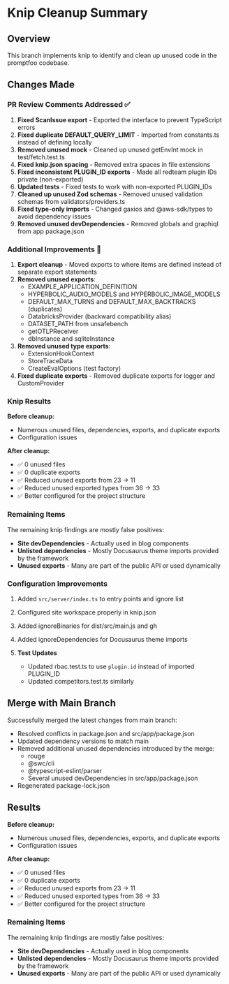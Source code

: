 # Knip Cleanup Summary

## Overview

This branch implements knip to identify and clean up unused code in the promptfoo codebase.

## Changes Made

### PR Review Comments Addressed ✅

1. **Fixed ScanIssue export** - Exported the interface to prevent TypeScript errors
2. **Fixed duplicate DEFAULT_QUERY_LIMIT** - Imported from constants.ts instead of defining locally
3. **Removed unused mock** - Cleaned up unused getEnvInt mock in test/fetch.test.ts
4. **Fixed knip.json spacing** - Removed extra spaces in file extensions
5. **Fixed inconsistent PLUGIN_ID exports** - Made all redteam plugin IDs private (non-exported)
6. **Updated tests** - Fixed tests to work with non-exported PLUGIN_IDs
7. **Cleaned up unused Zod schemas** - Removed unused validation schemas from validators/providers.ts
8. **Fixed type-only imports** - Changed gaxios and @aws-sdk/types to avoid dependency issues
9. **Removed unused devDependencies** - Removed globals and graphiql from app package.json

### Additional Improvements 🔧

1. **Export cleanup** - Moved exports to where items are defined instead of separate export statements
2. **Removed unused exports**:
   - EXAMPLE_APPLICATION_DEFINITION
   - HYPERBOLIC_AUDIO_MODELS and HYPERBOLIC_IMAGE_MODELS
   - DEFAULT_MAX_TURNS and DEFAULT_MAX_BACKTRACKS (duplicates)
   - DatabricksProvider (backward compatibility alias)
   - DATASET_PATH from unsafebench
   - getOTLPReceiver
   - dbInstance and sqliteInstance
3. **Removed unused type exports**:
   - ExtensionHookContext
   - StoreTraceData
   - CreateEvalOptions (test factory)
4. **Fixed duplicate exports** - Removed duplicate exports for logger and CustomProvider

### Knip Results

**Before cleanup:**

- Numerous unused files, dependencies, exports, and duplicate exports
- Configuration issues

**After cleanup:**

- ✅ 0 unused files
- ✅ 0 duplicate exports
- ✅ Reduced unused exports from 23 → 11
- ✅ Reduced unused exported types from 36 → 33
- ✅ Better configured for the project structure

### Remaining Items

The remaining knip findings are mostly false positives:

- **Site devDependencies** - Actually used in blog components
- **Unlisted dependencies** - Mostly Docusaurus theme imports provided by the framework
- **Unused exports** - Many are part of the public API or used dynamically

### Configuration Improvements

1. Added `src/server/index.ts` to entry points and ignore list
2. Configured site workspace properly in knip.json
3. Added ignoreBinaries for dist/src/main.js and gh
4. Added ignoreDependencies for Docusaurus theme imports

5. **Test Updates**
   - Updated rbac.test.ts to use `plugin.id` instead of imported PLUGIN_ID
   - Updated competitors.test.ts similarly

## Merge with Main Branch

Successfully merged the latest changes from main branch:

- Resolved conflicts in package.json and src/app/package.json
- Updated dependency versions to match main
- Removed additional unused dependencies introduced by the merge:
  - rouge
  - @swc/cli
  - @typescript-eslint/parser
  - Several unused devDependencies in src/app/package.json
- Regenerated package-lock.json

## Results

**Before cleanup:**

- Numerous unused files, dependencies, exports, and duplicate exports
- Configuration issues

**After cleanup:**

- ✅ 0 unused files
- ✅ 0 duplicate exports
- ✅ Reduced unused exports from 23 → 11
- ✅ Reduced unused exported types from 36 → 33
- ✅ Better configured for the project structure

### Remaining Items

The remaining knip findings are mostly false positives:

- **Site devDependencies** - Actually used in blog components
- **Unlisted dependencies** - Mostly Docusaurus theme imports provided by the framework
- **Unused exports** - Many are part of the public API or used dynamically
